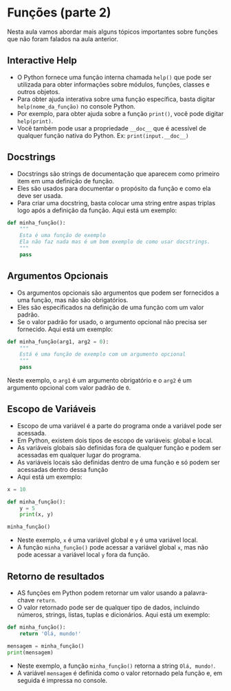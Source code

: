 # Funções (parte 2)

Nesta aula vamos abordar mais alguns tópicos importantes sobre funções que não foram falados na aula anterior.

## Interactive Help

* O Python fornece uma função interna chamada `help()` que pode ser utilizada para obter informações sobre módulos, funções, classes e outros objetos.
* Para obter ajuda interativa sobre uma função específica, basta digitar `help(nome_da_função)` no console Python.
* Por exemplo, para obter ajuda sobre a função `print()`, você pode digitar `help(print)`.
* Você também pode usar a propriedade `__doc__` que é acessível de qualquer função nativa do Python. Ex: `print(input.__doc__)`

## Docstrings

* Docstrings são strings de documentação que aparecem como primeiro item em uma definição de função.
* Eles são usados para documentar o propósito da função e como ela deve ser usada.
* Para criar uma docstring, basta colocar uma string entre aspas triplas logo após a definição da função. Aqui está um exemplo:

```py
def minha_função():
    """
    Esta é uma função de exemplo
    Ela não faz nada mas é um bom exemplo de como usar docstrings.
    """
    pass
```

## Argumentos Opcionais

* Os argumentos opcionais são argumentos que podem ser fornecidos a uma função, mas não são obrigatórios.
* Eles são especificados na definição de uma função com um valor padrão.
* Se o valor padrão for usado, o argumento opcional não precisa ser fornecido. Aqui está um exemplo:

```py
def minha_função(arg1, arg2 = 0):
    """
    Está é uma função de exemplo com um argumento opcional
    """
    pass
```

Neste exemplo, o `arg1` é um argumento obrigatório e o `arg2` é um argumento opcional com valor padrão de `0`.

## Escopo de Variáveis

* Escopo de uma variável é a parte do programa onde a variável pode ser acessada.
* Em Python, existem dois tipos de escopo de variáveis: global e local.
* As variáveis globais são definidas fora de qualquer função e podem ser acessadas em qualquer lugar do programa.
* As variáveis locais são definidas dentro de uma função e só podem ser acessadas dentro dessa função
* Aqui está um exemplo:

```py
x = 10

def minha_função():
    y = 5
    print(x, y)

minha_função()
```

* Neste exemplo, `x` é uma variável global e `y` é uma variável local.
* A função `minha_função()` pode acessar a variável global `x`, mas não pode acessar a variável local `y` fora da função.

## Retorno de resultados

* AS funções em Python podem retornar um valor usando a palavra-chave `return`.
* O valor retornado pode ser de qualquer tipo de dados, incluindo números, strings, listas, tuplas e dicionários. Aqui está um exemplo:

```py
def minha_função():
    return 'Olá, mundo!'

mensagem = minha_função()
print(mensagem)
```

* Neste exemplo, a função `minha_função()` retorna a string `Olá, mundo!`.
* A variável `mensagem` é definida como o valor retornado pela função e, em seguida é impressa no console.
